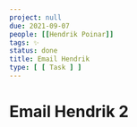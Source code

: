 ```yaml
---
project: null
due: 2021-09-07
people: [[Hendrik Poinar]]
tags: ✨
status: done
title: Email Hendrik
type: [ [ Task ] ]
---
```


# Email Hendrik 2